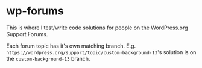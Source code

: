 # wp-forums

This is where I test/write code solutions for people on the WordPress.org
Support Forums.

Each forum topic has it's own matching branch. E.g.
`https://wordpress.org/support/topic/custom-background-13`'s solution is on
the `custom-background-13` branch.
